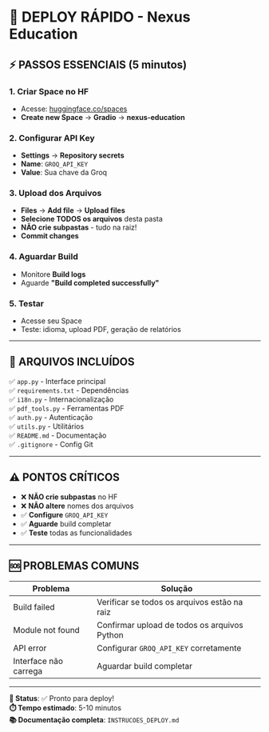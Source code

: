 # 🚀 DEPLOY RÁPIDO - Nexus Education

## ⚡ **PASSOS ESSENCIAIS (5 minutos)**

### **1. Criar Space no HF**
- Acesse: [huggingface.co/spaces](https://huggingface.co/spaces)
- **Create new Space** → **Gradio** → **nexus-education**

### **2. Configurar API Key**
- **Settings** → **Repository secrets**
- **Name**: `GROQ_API_KEY`
- **Value**: Sua chave da Groq

### **3. Upload dos Arquivos**
- **Files** → **Add file** → **Upload files**
- **Selecione TODOS os arquivos** desta pasta
- **NÃO crie subpastas** - tudo na raiz!
- **Commit changes**

### **4. Aguardar Build**
- Monitore **Build logs**
- Aguarde **"Build completed successfully"**

### **5. Testar**
- Acesse seu Space
- Teste: idioma, upload PDF, geração de relatórios

---

## 📁 **ARQUIVOS INCLUÍDOS**

✅ `app.py` - Interface principal  
✅ `requirements.txt` - Dependências  
✅ `i18n.py` - Internacionalização  
✅ `pdf_tools.py` - Ferramentas PDF  
✅ `auth.py` - Autenticação  
✅ `utils.py` - Utilitários  
✅ `README.md` - Documentação  
✅ `.gitignore` - Config Git  

---

## ⚠️ **PONTOS CRÍTICOS**

- ❌ **NÃO crie subpastas** no HF
- ❌ **NÃO altere** nomes dos arquivos
- ✅ **Configure** `GROQ_API_KEY`
- ✅ **Aguarde** build completar
- ✅ **Teste** todas as funcionalidades

---

## 🆘 **PROBLEMAS COMUNS**

| Problema | Solução |
|----------|---------|
| Build failed | Verificar se todos os arquivos estão na raiz |
| Module not found | Confirmar upload de todos os arquivos Python |
| API error | Configurar `GROQ_API_KEY` corretamente |
| Interface não carrega | Aguardar build completar |

---

**🎯 Status**: ✅ Pronto para deploy!  
**⏱️ Tempo estimado**: 5-10 minutos  
**📚 Documentação completa**: `INSTRUCOES_DEPLOY.md`
